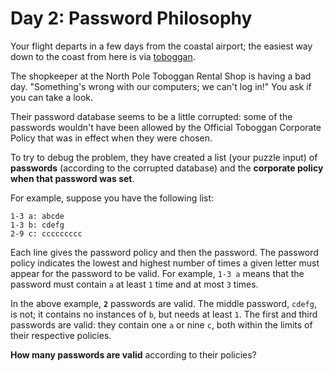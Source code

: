 # Day 2: Password Philosophy

Your flight departs in a few days from the coastal airport;
the easiest way down to the coast from here is via [toboggan][toboggan].

The shopkeeper at the North Pole Toboggan Rental Shop is having a bad day.
"Something's wrong with our computers; we can't log in!"
You ask if you can take a look.

Their password database seems to be a little corrupted:
some of the passwords wouldn't have been allowed by the
Official Toboggan Corporate Policy that was in effect
when they were chosen.

To try to debug the problem, they have created a list (your puzzle input) of
**passwords** (according to the corrupted database) and the **corporate policy
when that password was set**.

For example, suppose you have the following list:

    1-3 a: abcde
    1-3 b: cdefg
    2-9 c: ccccccccc

Each line gives the password policy and then the password.
The password policy indicates the lowest and highest number of times a given
letter must appear for the password to be valid.
For example, `1-3 a` means that the password must contain `a` at least `1` time
and at most `3` times.

In the above example, **`2`** passwords are valid.
The middle password, `cdefg`, is not; it contains no instances of `b`, but needs at least `1`.
The first and third passwords are valid: they contain one `a` or nine `c`,
both within the limits of their respective policies.

**How many passwords are valid** according to their policies?

[toboggan]: https://en.wikipedia.org/wiki/Toboggan
